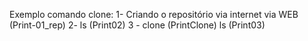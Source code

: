 Exemplo comando clone:
1- Criando o repositório via internet via WEB (Print-01_rep)
2- ls (Print02)
3 - clone (PrintClone)
ls (Print03)